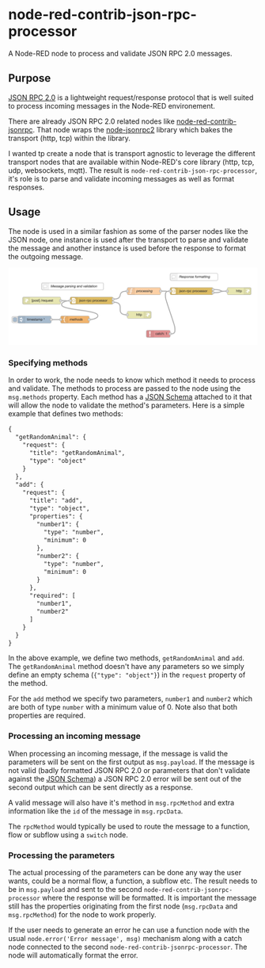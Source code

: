 # node-red-contrib-json-rpc-processor

A Node-RED node to process and validate JSON RPC 2.0 messages.

## Purpose

[JSON RPC 2.0](https://www.jsonrpc.org) is a lightweight request/response protocol that is well suited to process incoming messages in the Node-RED environement.

There are already JSON RPC 2.0 related nodes like [node-red-contrib-jsonrpc](https://flows.nodered.org/node/node-red-contrib-jsonrpc). That node wraps the [node-jsonrpc2](https://www.npmjs.com/package/json-rpc2) library which bakes the transport (http, tcp) within the library.  

I wanted tp create a node that is transport agnostic to leverage the different transport nodes that are available within Node-RED's core library (http, tcp, udp, websockets, mqtt).  The result is `node-red-contrib-json-rpc-processor`, it's role is to parse and validate incoming messages as well as format responses.

## Usage

The node is used in a similar fashion as some of the parser nodes like the JSON node, one instance is used after the transport to parse and validate the message and another instance is used before the response to format the outgoing message.

![server](./docs/images/server.png "Server")

### Specifying methods

In order to work, the node needs to know which method it needs to process and validate. The methods to process are passed to the node using the `msg.methods` property. Each method has a [JSON Schema](https://json-schema.org) attached to it that will allow the node to validate the method's parameters. Here is a simple example that defines two methods:

```
{
  "getRandomAnimal": {
    "request": {
      "title": "getRandomAnimal",
      "type": "object"
    }
  },
  "add": {
    "request": {
      "title": "add",
      "type": "object",
      "properties": {
        "number1": {
          "type": "number",
          "minimum": 0
        },
        "number2": {
          "type": "number",
          "minimum": 0
        }
      },
      "required": [
        "number1",
        "number2"
      ]
    }
  }
}
```

In the above example, we define two methods, `getRandomAnimal` and `add`. The `getRandomAnimal` method doesn't have any parameters so we simply define an empty schema (`{"type": "object"}`) in the `request` property of the method.  

For the `add` method we specify two parameters, `number1` and `number2` which are both of type `number` with a minimum value of 0. Note also that both properties are required.

### Processing an incoming message

When processing an incoming message, if the message is valid the parameters will be sent on the first output as `msg.payload`. If the message is not valid (badly formatted JSON RPC 2.0 or parameters that don't validate against the [JSON Schema](https://json-schema.org)) a JSON RPC 2.0 error will be sent out of the second output which can be sent directly as a response.

A valid message will also have it's method in `msg.rpcMethod` and extra information like the `id` of the message in `msg.rpcData`.  

The `rpcMethod` would typically be used to route the message to a function, flow or subflow using a `switch` node.

### Processing the parameters

The actual processing of the parameters can be done any way the user wants, could be a normal flow, a function, a subflow etc.  The result needs to be in `msg.payload` and sent to the second `node-red-contrib-jsonrpc-processor` where the response will be formatted. It is important the message still has the properties originating from the first node (`msg.rpcData` and `msg.rpcMethod`) for the node to work properly.

If the user needs to generate an error he can use a function node with the usual `node.error('Error message', msg)` mechanism along with a catch node connected to the second `node-red-contrib-jsonrpc-processor`.  The node will automatically format the error.
